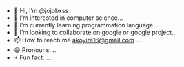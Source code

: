 - 👋 Hi, I’m @jojobxss
- 👀 I’m interested in computer science...
- 🌱 I’m currently learning programmation language...
- 💞️ I’m looking to collaborate on google or google project...
- 📫 How to reach me akoyire16@gmail.com ...
- 😄 Pronouns: ...
- ⚡ Fun fact: ...

<!---
jojobxss/jojobxss is a ✨ special ✨ repository because its `README.md` (this file) appears on your GitHub profile.
You can click the Preview link to take a look at your changes.
--->
